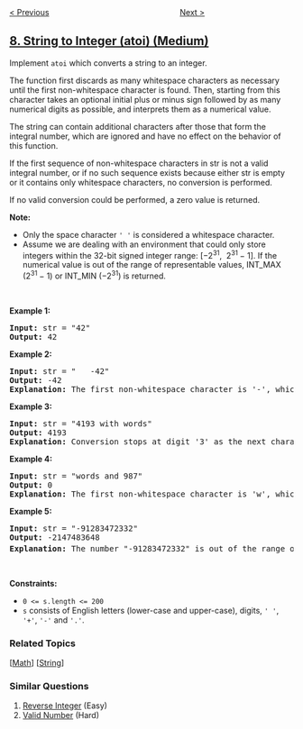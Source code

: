 <!--|This file generated by command(leetcode description); DO NOT EDIT.    |-->
<!--+----------------------------------------------------------------------+-->
<!--|@author    openset <openset.wang@gmail.com>                           |-->
<!--|@link      https://github.com/openset                                 |-->
<!--|@home      https://github.com/openset/leetcode                        |-->
<!--+----------------------------------------------------------------------+-->

[< Previous](../reverse-integer "Reverse Integer")
　　　　　　　　　　　　　　　　
[Next >](../palindrome-number "Palindrome Number")

## [8. String to Integer (atoi) (Medium)](https://leetcode.com/problems/string-to-integer-atoi "字符串转换整数 (atoi)")

<p>Implement <code><span>atoi</span></code> which&nbsp;converts a string to an integer.</p>

<p>The function first discards as many whitespace characters as necessary until the first non-whitespace character is found. Then, starting from this character takes an optional initial plus or minus sign followed by as many numerical digits as possible, and interprets them as a numerical value.</p>

<p>The string can contain additional characters after those that form the integral number, which are ignored and have no effect on the behavior of this function.</p>

<p>If the first sequence of non-whitespace characters in str is not a valid integral number, or if no such sequence exists because either str is empty or it contains only whitespace characters, no conversion is performed.</p>

<p>If no valid conversion could be performed, a zero value is returned.</p>

<p><strong>Note:</strong></p>

<ul>
	<li>Only the space character <code>&#39; &#39;</code> is considered a whitespace character.</li>
	<li>Assume we are dealing with an environment that could only store integers within the 32-bit signed integer range: [&minus;2<sup>31</sup>,&nbsp; 2<sup>31&nbsp;</sup>&minus; 1]. If the numerical value is out of the range of representable values, INT_MAX (2<sup>31&nbsp;</sup>&minus; 1) or INT_MIN (&minus;2<sup>31</sup>) is returned.</li>
</ul>

<p>&nbsp;</p>
<p><strong>Example 1:</strong></p>

<pre>
<strong>Input:</strong> str = &quot;42&quot;
<strong>Output:</strong> 42
</pre>

<p><strong>Example 2:</strong></p>

<pre>
<strong>Input:</strong> str = &quot;   -42&quot;
<strong>Output:</strong> -42
<strong>Explanation:</strong> The first non-whitespace character is &#39;-&#39;, which is the minus sign. Then take as many numerical digits as possible, which gets 42.
</pre>

<p><strong>Example 3:</strong></p>

<pre>
<strong>Input:</strong> str = &quot;4193 with words&quot;
<strong>Output:</strong> 4193
<strong>Explanation:</strong> Conversion stops at digit &#39;3&#39; as the next character is not a numerical digit.
</pre>

<p><strong>Example 4:</strong></p>

<pre>
<strong>Input:</strong> str = &quot;words and 987&quot;
<strong>Output:</strong> 0
<strong>Explanation:</strong> The first non-whitespace character is &#39;w&#39;, which is not a numerical digit or a +/- sign. Therefore no valid conversion could be performed.
</pre>

<p><strong>Example 5:</strong></p>

<pre>
<strong>Input:</strong> str = &quot;-91283472332&quot;
<strong>Output:</strong> -2147483648
<strong>Explanation:</strong> The number &quot;-91283472332&quot; is out of the range of a 32-bit signed integer. Thefore INT_MIN (&minus;2<sup>31</sup>) is returned.
</pre>

<p>&nbsp;</p>
<p><strong>Constraints:</strong></p>

<ul>
	<li><code>0 &lt;= s.length &lt;= 200</code></li>
	<li><code>s</code> consists of English letters (lower-case and upper-case), digits, <code>&#39; &#39;</code>, <code>&#39;+&#39;</code>, <code>&#39;-&#39;</code> and <code>&#39;.&#39;</code>.</li>
</ul>

### Related Topics
  [[Math](../../tag/math/README.md)]
  [[String](../../tag/string/README.md)]

### Similar Questions
  1. [Reverse Integer](../reverse-integer) (Easy)
  1. [Valid Number](../valid-number) (Hard)
